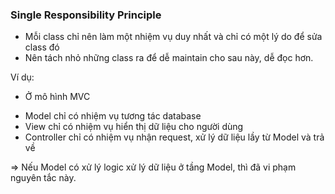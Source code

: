 ### Single Responsibility Principle

- Mỗi class chỉ nên làm một nhiệm vụ duy nhất và chỉ có một lý do để sửa class đó
- Nên tách nhỏ những class ra để dễ maintain cho sau này, dễ đọc hơn.

Ví dụ:
- Ở mô hình MVC
+ Model chỉ có nhiệm vụ tương tác database
+ View chỉ có nhiệm vụ hiển thị dữ liệu cho người dùng
+ Controller chỉ có nhiệm vụ nhận request, xử lý dữ liệu lầy từ Model và trả về

=> Nếu Model có xử lý logic xử lý dữ liệu ở tầng Model, thì đã vi phạm nguyên tắc này.
